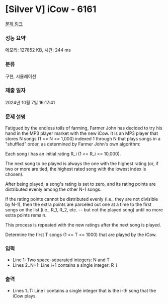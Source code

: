 # [Silver V] iCow - 6161 

[문제 링크](https://www.acmicpc.net/problem/6161) 

### 성능 요약

메모리: 127852 KB, 시간: 244 ms

### 분류

구현, 시뮬레이션

### 제출 일자

2024년 10월 7일 16:17:41

### 문제 설명

<p>Fatigued by the endless toils of farming, Farmer John has decided to try his hand in the MP3 player market with the new iCow. It is an MP3 player that stores N songs (1 <= N <= 1,000) indexed 1 through N that plays songs in a "shuffled" order, as determined by Farmer John's own algorithm:</p>

<p>Each song i has an initial rating R_i (1 <= R_i <= 10,000).</p>

<p>The next song to be played is always the one with the highest rating (or, if two or more are tied, the highest rated song with the lowest index is chosen).</p>

<p>After being played, a song's rating is set to zero, and its rating points are distributed evenly among the other N-1 songs.</p>

<p>If the rating points cannot be distributed evenly (i.e., they are not divisible by N-1), then the extra points are parceled out one at a time to the first songs on the list (i.e., R_1, R_2, etc. -- but not the played song) until no more extra points remain.</p>

<p>This process is repeated with the new ratings after the next song is played.</p>

<p>Determine the first T songs (1 <= T <= 1000) that are played by the iCow.</p>

### 입력 

 <ul>
	<li>Line 1: Two space-separated integers: N and T</li>
	<li>Lines 2..N+1: Line i+1 contains a single integer: R_i</li>
</ul>

<p> </p>

### 출력 

 <ul>
	<li>Lines 1..T: Line i contains a single integer that is the i-th song that the iCow plays.</li>
</ul>

<p> </p>

